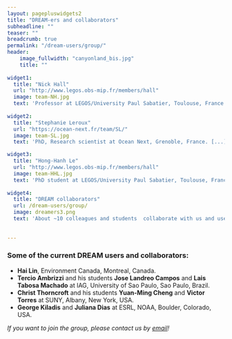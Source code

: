 ```yaml
---
layout: pagepluswidgets2
title: "DREAM-ers and collaborators"
subheadline: ""
teaser: ""
breadcrumb: true
permalink: "/dream-users/group/"
header:
    image_fullwidth: "canyonland_bis.jpg"
    title: ""
   
widget1:
  title: "Nick Hall"
  url: "http://www.legos.obs-mip.fr/members/hall"
  image: team-NH.jpg
  text: 'Professor at LEGOS/University Paul Sabatier, Toulouse, France.'
  
widget2:
  title: "Stephanie Leroux"
  url: "https://ocean-next.fr/team/SL/"
  image: team-SL.jpg
  text: 'PhD, Research scientist at Ocean Next, Grenoble, France. [...]'  

widget3:
  title: "Hong-Hanh Le"
  url: "http://www.legos.obs-mip.fr/members/hall"
  image: team-HHL.jpg
  text: 'PhD student at LEGOS/University Paul Sabatier, Toulouse, France. [...]'  
   
widget4:
  title: "DREAM collaborators"
  url: /dream-users/group/
  image: dreamers3.png
  text: 'About ~10 colleagues and students  collaborate with us and use DREAM for their research. If you want to join the group, please contact us by email.'
 
  
---
```



### Some of the current DREAM users and collaborators:

* __Hai Lin__,  Environment Canada, Montreal, Canada.
* __Tercio Ambrizzi__ and his students __Jose Landreo Campos__ and __Lais Tabosa Machado__  at IAG, University of Sao Paulo, Sao Paulo, Brazil.
* __Christ Thorncroft__ and his students __Yuan-Ming Cheng__ and __Victor Torres__ at SUNY, Albany, New York, USA.
* __George Kiladis__ and __Juliana Dias__ at ESRL, NOAA, Boulder, Colorado, USA.

_If you want to join the group, please contact us by [email](https://dream-gcm.github.io/contact/)!_